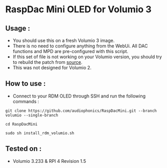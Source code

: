 # RaspDac Mini OLED for Volumio 3

## Usage : 
- You should use this on a fresh Volumio 3 image.
- There is no need to configure anything from the WebUi. All DAC functions and MPD are pre-configured with this script.
- If this set of file is not working on your Volumio version, you should try to rebuild the patch from [source](https://github.com/audiophonics/RaspDacMini/tree/v2.1).
- This was not designed for Volumio 2.

## How to use : 
- Connect to your RDM OLED through SSH and run the following commands : 
```
git clone https://github.com/audiophonics/RaspDacMini.git --branch volumio --single-branch

cd RaspDacMini

sudo sh install_rdm_volumio.sh
```

## Tested on  : 
- Volumio 3.233 & RPI 4 Revision 1.5
